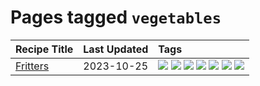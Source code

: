 # Pages tagged `vegetables`

|Recipe Title|Last Updated|Tags
|:---|:---|:---|
|[Fritters](../recipes/fritters.md)|2023-10-25|[![](https://img.shields.io/badge/tag-chicken-f47a18)](../tags/chicken.md) [![](https://img.shields.io/badge/tag-family-9fef19)](../tags/family.md) [![](https://img.shields.io/badge/tag-fried-d4602a)](../tags/fried.md) [![](https://img.shields.io/badge/tag-ham-9d5b24)](../tags/ham.md) [![](https://img.shields.io/badge/tag-lamb-427cd)](../tags/lamb.md) [![](https://img.shields.io/badge/tag-leftovers-9acea8)](../tags/leftovers.md) [![](https://img.shields.io/badge/tag-vegetables-99d437)](../tags/vegetables.md)|